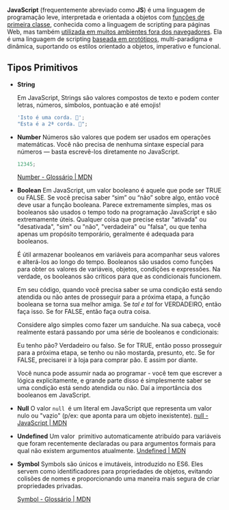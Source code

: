 **JavaScript** (frequentemente abreviado como **JS**) é uma linguagem de programação leve, interpretada e orientada a objetos com [funções de primeira classe](https://en.wikipedia.org/wiki/First-class_functions), conhecida como a linguagem de scripting para páginas Web, mas também [utilizada em muitos ambientes fora dos navegadores](https://en.wikipedia.org/wiki/JavaScript#Uses_outside_web_pages).
Ela é uma linguagem de scripting [baseada em protótipos](https://en.wikipedia.org/wiki/Prototype-based_programming), multi-paradigma e dinâmica, suportando os estilos orientado a objetos, imperativo e funcional.

## Tipos Primitivos

- **String**
    
    
    Em JavaScript, Strings são valores compostos de texto e podem conter letras, números, símbolos, pontuação e até emojis!
    
    ```jsx
    'Isto é uma corda. 👏';
    "Esta é a 2ª corda. 💁";
    ```
    
- **Number**
    Números são valores que podem ser usados em operações matemáticas. Você não precisa de nenhuma sintaxe especial para números — basta escrevê-los diretamente no JavaScript.
    
    ```jsx
    12345;
    ```
    
    [Number - Glossário | MDN](https://developer.mozilla.org/pt-BR/docs/Glossary/Number)
    
- **Boolean**
    Em JavaScript, um valor booleano é aquele que pode ser TRUE ou FALSE. Se você precisa saber “sim” ou “não” sobre algo, então você deve usar a função booleana. Parece extremamente simples, mas os booleanos são usados o tempo todo na programação JavaScript e são extremamente úteis. Qualquer coisa que precise estar "ativada" ou "desativada", "sim" ou "não", "verdadeira" ou "falsa", ou que tenha apenas um propósito temporário, geralmente é adequada para booleanos.


    É útil armazenar booleanos em variáveis para acompanhar seus valores e alterá-los ao longo do tempo. Booleanos são usados como funções para obter os valores de variáveis, objetos, condições e expressões. Na verdade, os booleanos são críticos para que as condicionais funcionem.


    Em seu código, quando você precisa saber se uma condição está sendo atendida ou não antes de prosseguir para a próxima etapa, a função booleana se torna sua melhor amiga. Se *tal e tal* for VERDADEIRO, então faça isso. Se for FALSE, então faça outra coisa.


    Considere algo simples como fazer um sanduíche. Na sua cabeça, você realmente estará passando por uma série de booleanos e condicionais:


    Eu tenho pão? Verdadeiro ou falso. Se for TRUE, então posso prosseguir para a próxima etapa, se tenho ou não mostarda, presunto, etc. Se for FALSE, precisarei ir à loja para comprar pão. E assim por diante.


    Você nunca pode assumir nada ao programar - você tem que escrever a lógica explicitamente, e grande parte disso é simplesmente saber se uma condição está sendo atendida ou não. Daí a importância dos booleanos em JavaScript.


- **Null**
    O valor `null`  é um literal em JavaScript que representa um valor nulo ou "vazio" (p/ex: que aponta para um objeto inexistente).
    [null - JavaScript | MDN](https://developer.mozilla.org/pt-BR/docs/Web/JavaScript/Reference/Global_Objects/null)

- **Undefined**
    Um valor  primitivo automaticamente atribuído para variáveis que foram recentemente declaradas ou para argumentos formais para qual não existem argumentos atualmente.
    [Undefined | MDN](https://developer.mozilla.org/pt-BR/docs/Web/JavaScript/Reference/Global_Objects/undefined)
    
- **Symbol**
    Symbols são únicos e imutáveis, introduzido no ES6. Eles servem como identificadores para propriedades de objetos, evitando colisões de nomes e proporcionando uma maneira mais segura de criar propriedades privadas.
    
    [Symbol - Glossário | MDN](https://developer.mozilla.org/pt-BR/docs/Glossary/Symbol)